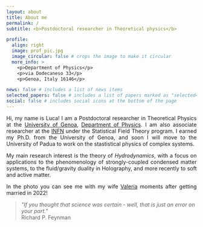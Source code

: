 ```yaml
---
layout: about
title: About me
permalink: /
subtitle: <b>Postdoctoral researcher in Theoretical physics</b>

profile:
  align: right
  image: prof_pic.jpg
  image_circular: false # crops the image to make it circular
  more_info: >
    <p>Department of Physics</p>
    <p>via Dodecaneso 33</p>
    <p>Genoa, Italy 16146</p>

news: false # includes a list of news items
selected_papers: false # includes a list of papers marked as "selected={true}"
social: false # includes social icons at the bottom of the page
---
```

<p><div style="text-align: justify">
Hi, my name is Luca! I am a Postdoctoral researcher in Theoretical Physics at the <a href='https://www.unige.it/it'>University of Genoa</a>, <a href='https://www.difi.unige.it/it'>Department of Physics</a>. I am also associate researcher at the <a href='https://www.ge.infn.it/wordpress/'>INFN</a> under the Statistical Field Theory program. I earned my Ph.D. from the University of Genoa, and soon I will move to the University of Padua to work on the stastistical physics of complex systems.
</div></p>

<p><div style="text-align: justify">
My main research interest is the theory of <em>Hydrodynamics</em>, with a focus on applications to the phenomenology of strongly-coupled condensed matter systems, to the fluid/gravity duality in Holography, and more recently to soft and active matter.
</div></p>

<p><div style="text-align: justify">
In the photo you can see me with my wife <a href='https://unige-it1.academia.edu/ValeriaBacigalupo'>Valeria</a> moments after getting married in 2022!
</div></p>


>*"If you thought that science was certain - well, that is just an error on your part."*\
Richard P. Feynman